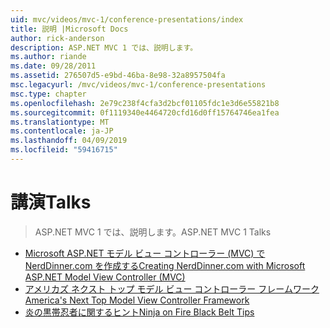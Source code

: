 ```yaml
---
uid: mvc/videos/mvc-1/conference-presentations/index
title: 説明 |Microsoft Docs
author: rick-anderson
description: ASP.NET MVC 1 では、説明します。
ms.author: riande
ms.date: 09/28/2011
ms.assetid: 276507d5-e9bd-46ba-8e98-32a8957504fa
msc.legacyurl: /mvc/videos/mvc-1/conference-presentations
msc.type: chapter
ms.openlocfilehash: 2e79c238f4cfa3d2bcf01105fdc1e3d6e55821b8
ms.sourcegitcommit: 0f1119340e4464720cfd16d0ff15764746ea1fea
ms.translationtype: MT
ms.contentlocale: ja-JP
ms.lasthandoff: 04/09/2019
ms.locfileid: "59416715"
---
```

# <a name="talks"></a><span data-ttu-id="0b145-103">講演</span><span class="sxs-lookup"><span data-stu-id="0b145-103">Talks</span></span>

> <span data-ttu-id="0b145-104">ASP.NET MVC 1 では、説明します。</span><span class="sxs-lookup"><span data-stu-id="0b145-104">ASP.NET MVC 1 Talks</span></span>


- [<span data-ttu-id="0b145-105">Microsoft ASP.NET モデル ビュー コントローラー (MVC) で NerdDinner.com を作成する</span><span class="sxs-lookup"><span data-stu-id="0b145-105">Creating NerdDinner.com with Microsoft ASP.NET Model View Controller (MVC)</span></span>](creating-nerddinnercom-with-microsoft-aspnet-model-view-controller-mvc.md)
- [<span data-ttu-id="0b145-106">アメリカズ ネクスト トップ モデル ビュー コントローラー フレームワーク</span><span class="sxs-lookup"><span data-stu-id="0b145-106">America's Next Top Model View Controller Framework</span></span>](americas-next-top-model-view-controller-framework.md)
- [<span data-ttu-id="0b145-107">炎の黒帯忍者に関するヒント</span><span class="sxs-lookup"><span data-stu-id="0b145-107">Ninja on Fire Black Belt Tips</span></span>](ninja-on-fire-black-belt-tips.md)
